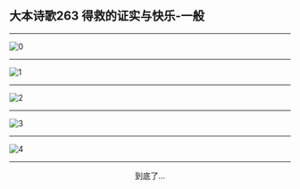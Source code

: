 
## 大本诗歌263 得救的证实与快乐-一般
        
<div id="aplayer0"></div>

---

<img alt="0" data-original="/data/d0262/0.png">

---

<img alt="1" data-original="/data/d0262/1.png">

---

<img alt="2" data-original="/data/d0262/2.png">

---

<img alt="3" data-original="/data/d0262/3.png">

---

<img alt="4" data-original="/data/d0262/4.png">

---

<p style="text-align: center">到底了...</p>

<script src="/js/dist-view.js"></script>

<script>
MAIN.id = 'd0262';
        
const ap0 = new APlayer({
    container: document.getElementById('aplayer0'),
    volume: 1,
    loop: 'none',
    preload: 'none',
    audio: [{
        name: '大本诗歌263.mp3',
        artist: '大本诗歌',
        url: 'https://res.wx.qq.com/voice/getvoice?mediaid=MzI0NTk3MDM5M18yMjQ3NDkwNzc4',
        cover: '/favicon'
    }]
});
</script>
